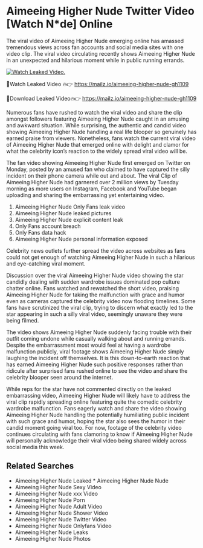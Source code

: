 ﻿# Aimeeing Higher Nude Twitter Video [Watch N*de] Online

The viral video of ﻿Aimeeing Higher Nude emerging online has amassed tremendous views across fan accounts and social media sites with one video clip. The viral video circulating recently shows ﻿Aimeeing Higher Nude in an unexpected and hilarious moment while in public running errands. 

[![Watch Leaked Video.](https://miro.medium.com/v2/resize:fit:828/format:webp/1*cilzJN44JGOrTw9NJCrNHA.gif "Watch Leaked Video")](https://mailz.io/aimeeing-higher-nude-gh1109)

🔴Watch Leaked Video 🔥👉  https://mailz.io/aimeeing-higher-nude-gh1109 

🔴Download Leaked Video🔥👉  https://mailz.io/aimeeing-higher-nude-gh1109 

Numerous fans have rushed to watch the viral video and share the clip amongst followers featuring ﻿Aimeeing Higher Nude caught in an amusing and awkward situation. While surprising, the authentic and candid video showing ﻿Aimeeing Higher Nude handling a real life blooper so genuinely has earned praise from viewers. Nonetheless, fans watch the current viral video of ﻿Aimeeing Higher Nude that emerged online with delight and clamor for what the celebrity icon’s reaction to the widely spread viral video will be.

The fan video showing ﻿Aimeeing Higher Nude first emerged on Twitter on Monday, posted by an amused fan who claimed to have captured the silly incident on their phone camera while out and about. The viral Clip of ﻿Aimeeing Higher Nude had garnered over 2 million views by Tuesday morning as more users on Instagram, Facebook and YouTube began uploading and sharing the embarrassing yet entertaining video. 

1. ﻿Aimeeing Higher Nude Only Fans leak video
2. ﻿Aimeeing Higher Nude leaked pictures
3. ﻿Aimeeing Higher Nude explicit content leak
4. Only Fans account breach
5. Only Fans data hack
6. ﻿Aimeeing Higher Nude personal information exposed


Celebrity news outlets further spread the video across websites as fans could not get enough of watching ﻿Aimeeing Higher Nude in such a hilarious and eye-catching viral moment. 

Discussion over the viral ﻿Aimeeing Higher Nude video showing the star candidly dealing with sudden wardrobe issues dominated pop culture chatter online. Fans watched and rewatched the short video, praising ﻿Aimeeing Higher Nude for taking the malfunction with grace and humor even as cameras captured the celebrity video now flooding timelines. Some fans have scrutinized the viral clip, trying to discern what exactly led to the star appearing in such a silly viral video, seemingly unaware they were being filmed.

The video shows ﻿Aimeeing Higher Nude suddenly facing trouble with their outfit coming undone while casually walking about and running errands. Despite the embarrassment most would feel at having a wardrobe malfunction publicly, viral footage shows ﻿Aimeeing Higher Nude simply laughing the incident off themselves. It is this down-to-earth reaction that has earned ﻿Aimeeing Higher Nude such positive responses rather than ridicule after surprised fans rushed online to see the video and share the celebrity blooper seen around the internet.  

While reps for the star have not commented directly on the leaked embarrassing video, ﻿Aimeeing Higher Nude will likely have to address the viral clip rapidly spreading online featuring quite the comedic celebrity wardrobe malfunction. Fans eagerly watch and share the video showing ﻿Aimeeing Higher Nude handling the potentially humiliating public incident with such grace and humor, hoping the star also sees the humor in their candid moment going viral too. For now, footage of the celebrity video continues circulating with fans clamoring to know if ﻿Aimeeing Higher Nude will personally acknowledge their viral video being shared widely across social media this week.

## Related Searches
* ﻿Aimeeing Higher Nude Leaked
﻿* Aimeeing Higher Nude Nude
* ﻿Aimeeing Higher Nude Sexy Video
* ﻿Aimeeing Higher Nude xxx Video
* ﻿Aimeeing Higher Nude Porn
* ﻿Aimeeing Higher Nude Adult Video
* ﻿Aimeeing Higher Nude Shower Video
* ﻿Aimeeing Higher Nude Twitter Video
* ﻿Aimeeing Higher Nude Onlyfans Video
* ﻿Aimeeing Higher Nude Leaks
* ﻿Aimeeing Higher Nude Photos